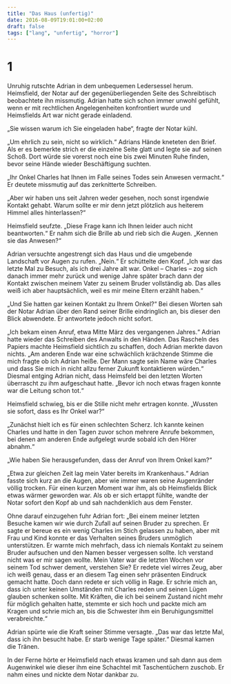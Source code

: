 ```yaml
---
title: "Das Haus (unfertig)"
date: 2016-08-09T19:01:00+02:00
draft: false
tags: ["lang", "unfertig", "horror"]
---
```


# 1

Unruhig rutschte Adrian in dem unbequemen Ledersessel herum. Heimsfield, der Notar auf der gegenüberliegenden Seite des Schreibtisch beobachtete ihn missmutig. Adrian hatte sich schon immer unwohl gefühlt, wenn er mit rechtlichen Angelegenheiten konfrontiert wurde und Heimsfields Art war nicht gerade einladend.

„Sie wissen warum ich Sie eingeladen habe“, fragte der Notar kühl.

„Um ehrlich zu sein, nicht so wirklich.“ Adrians Hände kneteten den Brief. Als er es bemerkte strich er die einzelne Seite glatt und legte sie auf seinen Schoß. Dort würde sie vorerst noch eine bis zwei Minuten Ruhe finden, bevor seine Hände wieder Beschäftigung suchten.

„Ihr Onkel Charles hat Ihnen im Falle seines Todes sein Anwesen vermacht.“ Er deutete missmutig auf das zerknitterte Schreiben.

„Aber wir haben uns seit Jahren weder gesehen, noch sonst irgendwie Kontakt gehabt. Warum sollte er mir denn jetzt plötzlich aus heiterem Himmel alles hinterlassen?“

Heimsfield seufzte. „Diese Frage kann ich Ihnen leider auch nicht beantworten.“ Er nahm sich die Brille ab und rieb sich die Augen. „Kennen sie das Anwesen?“

Adrian versuchte angestrengt sich das Haus und die umgebende Landschaft vor Augen zu rufen. „Nein.“ Er schüttelte den Kopf. „Ich war das letzte Mal zu Besuch, als ich drei Jahre alt war. Onkel – Charles – zog sich danach immer mehr zurück und wenige Jahre später brach dann der Kontakt zwischen meinem Vater zu seinem Bruder vollständig ab. Das alles weiß ich aber hauptsächlich, weil es mir meine Eltern erzählt haben.“

„Und Sie hatten gar keinen Kontakt zu Ihrem Onkel?“ Bei diesen Worten sah der Notar Adrian über den Rand seiner Brille eindringlich an, bis dieser den Blick abwendete. Er antwortete jedoch nicht sofort.

„Ich bekam einen Anruf, etwa Mitte März des vergangenen Jahres.“ Adrian hatte wieder das Schreiben des Anwalts in den Händen. Das Rascheln des Papiers machte Heimsfield sichtlich zu schaffen, doch Adrian merkte davon nichts. „Am anderen Ende war eine schwächlich krächzende Stimme die mich fragte ob ich Adrian heiße. Der Mann sagte sein Name wäre Charles und dass Sie mich in nicht allzu ferner Zukunft kontaktieren würden.“ Diesmal entging Adrian nicht, dass Heimsfeld bei den letzten Worten überrascht zu ihm aufgeschaut hatte. „Bevor ich noch etwas fragen konnte war die Leitung schon tot.“

Heimsfield schwieg, bis er die Stille nicht mehr ertragen konnte. „Wussten sie sofort, dass es Ihr Onkel war?“

„Zunächst hielt ich es für einen schlechten Scherz. Ich kannte keinen Charles und hatte in den Tagen zuvor schon mehrere Anrufe bekommen, bei denen am anderen Ende aufgelegt wurde sobald ich den Hörer abnahm.“

„Wie haben Sie herausgefunden, dass der Anruf von Ihrem Onkel kam?“

„Etwa zur gleichen Zeit lag mein Vater bereits im Krankenhaus.“ Adrian fasste sich kurz an die Augen, aber wie immer waren seine Augenränder völlig trocken. Für einen kurzen Moment war ihm, als ob Heimsfields Blick etwas wärmer geworden war. Als ob er sich ertappt fühlte, wandte der Notar sofort den Kopf ab und sah nachdenklich aus dem Fenster.

Ohne darauf einzugehen fuhr Adrian fort: „Bei einem meiner letzten Besuche kamen wir wie durch Zufall auf seinen Bruder zu sprechen. Er sagte er bereue es ein wenig Charles im Stich gelassen zu haben, aber mit Frau und Kind konnte er das Verhalten seines Bruders unmöglich unterstützen. Er warnte mich mehrfach, dass ich niemals Kontakt zu seinem Bruder aufsuchen und den Namen besser vergessen sollte. Ich verstand nicht was er mir sagen wollte. Mein Vater war die letzten Wochen vor seinem Tod schwer dement, verstehen Sie? Er redete viel wirres Zeug, aber ich weiß genau, dass er an diesem Tag einen sehr präsenten Eindruck gemacht hatte. Doch dann redete er sich völlig in Rage. Er schrie mich an, dass ich unter keinen Umständen mit Charles reden und seinen Lügen glauben schenken sollte. Mit Kräften, die ich bei seinem Zustand nicht mehr für möglich gehalten hatte, stemmte er sich hoch und packte mich am Kragen und schrie mich an, bis die Schwester ihm ein Beruhigungsmittel verabreichte.“

Adrian spürte wie die Kraft seiner Stimme versagte. „Das war das letzte Mal, dass ich ihn besucht habe. Er starb wenige Tage später.“ Diesmal kamen die Tränen.

In der Ferne hörte er Heimsfield nach etwas kramen und sah dann aus dem Augenwinkel wie dieser ihm eine Schachtel mit Taschentüchern zuschob. Er nahm eines und nickte dem Notar dankbar zu.
